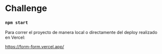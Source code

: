# Challenge

### `npm start`

Para correr el proyecto de manera local o directamente del deploy realizado en Vercel:

https://form-form.vercel.app/

